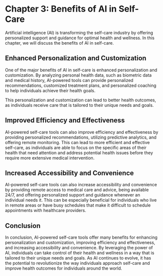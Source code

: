 Chapter 3: Benefits of AI in Self-Care
======================================

Artificial intelligence (AI) is transforming the self-care industry by offering personalized support and guidance for optimal health and wellness. In this chapter, we will discuss the benefits of AI in self-care.

Enhanced Personalization and Customization
------------------------------------------

One of the major benefits of AI in self-care is enhanced personalization and customization. By analyzing personal health data, such as biometric data and medical history, AI-powered tools can provide personalized recommendations, customized treatment plans, and personalized coaching to help individuals achieve their health goals.

This personalization and customization can lead to better health outcomes, as individuals receive care that is tailored to their unique needs and goals.

Improved Efficiency and Effectiveness
-------------------------------------

AI-powered self-care tools can also improve efficiency and effectiveness by providing personalized recommendations, utilizing predictive analytics, and offering remote monitoring. This can lead to more efficient and effective self-care, as individuals are able to focus on the specific areas of their health that need attention and address potential health issues before they require more extensive medical intervention.

Increased Accessibility and Convenience
---------------------------------------

AI-powered self-care tools can also increase accessibility and convenience by providing remote access to medical care and advice, being available 24/7, and offering personalized support and guidance whenever an individual needs it. This can be especially beneficial for individuals who live in remote areas or have busy schedules that make it difficult to schedule appointments with healthcare providers.

Conclusion
----------

In conclusion, AI-powered self-care tools offer many benefits for enhancing personalization and customization, improving efficiency and effectiveness, and increasing accessibility and convenience. By leveraging the power of AI, individuals can take control of their health and wellness in a way that is tailored to their unique needs and goals. As AI continues to evolve, it has the potential to revolutionize the way individuals approach self-care and improve health outcomes for individuals around the world.


